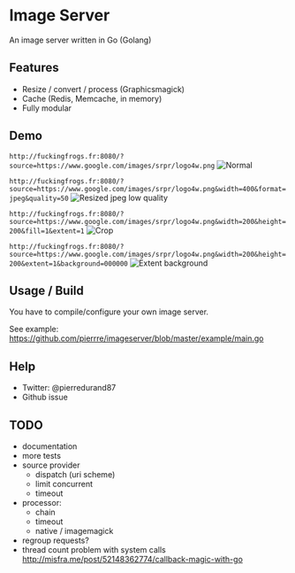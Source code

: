 # Image Server
An image server written in Go (Golang)

## Features
- Resize / convert / process (Graphicsmagick)
- Cache (Redis, Memcache, in memory)
- Fully modular

## Demo
`http://fuckingfrogs.fr:8080/?source=https://www.google.com/images/srpr/logo4w.png`
![Normal](http://fuckingfrogs.fr:8080/?source=https://www.google.com/images/srpr/logo4w.png)

`http://fuckingfrogs.fr:8080/?source=https://www.google.com/images/srpr/logo4w.png&width=400&format=jpeg&quality=50`
![Resized jpeg low quality](http://fuckingfrogs.fr:8080/?source=https://www.google.com/images/srpr/logo4w.png&width=400&format=jpeg&quality=50)

`http://fuckingfrogs.fr:8080/?source=https://www.google.com/images/srpr/logo4w.png&width=200&height=200&fill=1&extent=1`
![Crop](http://fuckingfrogs.fr:8080/?source=https://www.google.com/images/srpr/logo4w.png&width=200&height=200&fill=1&extent=1)

`http://fuckingfrogs.fr:8080/?source=https://www.google.com/images/srpr/logo4w.png&width=200&height=200&extent=1&background=000000`
![Extent background](http://fuckingfrogs.fr:8080/?source=https://www.google.com/images/srpr/logo4w.png&width=200&height=200&extent=1&background=000000)

## Usage / Build
You have to compile/configure your own image server.

See example: https://github.com/pierrre/imageserver/blob/master/example/main.go

## Help
- Twitter: @pierredurand87
- Github issue

## TODO
- documentation
- more tests
- source provider
    - dispatch (uri scheme)
    - limit concurrent
    - timeout
- processor:
    - chain
    - timeout
	- native / imagemagick
- regroup requests?
- thread count problem with system calls http://misfra.me/post/52148362774/callback-magic-with-go
